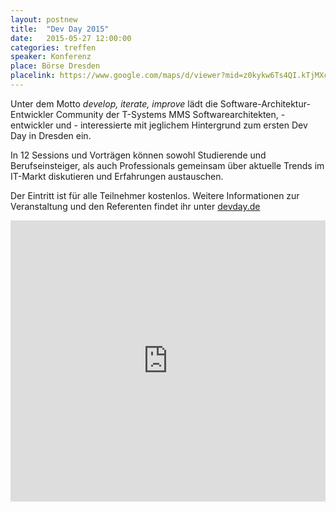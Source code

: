 ```yaml
---
layout: postnew
title:  "Dev Day 2015"
date:   2015-05-27 12:00:00
categories: treffen
speaker: Konferenz
place: Börse Dresden
placelink: https://www.google.com/maps/d/viewer?mid=z0kykw6Ts4QI.kTjMXcoy9opY&msa=0&hl=de&ie=UTF8&t=m&spn=0.026811,0.100422
---
```

Unter dem Motto <i>develop, iterate, improve</i> lädt die Software-Architektur-Entwickler Community der T-Systems MMS Softwarearchitekten, -entwickler und - interessierte mit jeglichem Hintergrund zum ersten Dev Day in Dresden ein.

In 12 Sessions und Vorträgen können sowohl Studierende und Berufseinsteiger, als auch Professionals gemeinsam über aktuelle Trends im IT-Markt diskutieren und Erfahrungen austauschen. 

Der Eintritt ist für alle Teilnehmer kostenlos.
Weitere Informationen zur Veranstaltung und den Referenten findet ihr unter <a href="http://www.devday.de">devday.de</a>



<iframe src="https://www.google.com/maps/embed?pb=!1m14!1m8!1m3!1d5014.2915521580635!2d13.716052!3d51.068859!3m2!1i1024!2i768!4f13.1!3m3!1m2!1s0x4709cfa13b27c6e7%3A0x9b9ce8f532c212a2!2sMessering+6%2C+01067+Dresden%2C+Deutschland!5e0!3m2!1sde!2s!4v1426015817663" width="100%" height="450" frameborder="0" style="border:0">
</iframe>
